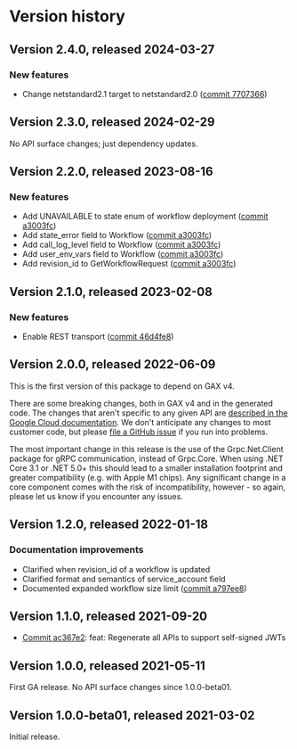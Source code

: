 # Version history

## Version 2.4.0, released 2024-03-27

### New features

- Change netstandard2.1 target to netstandard2.0 ([commit 7707366](https://github.com/googleapis/google-cloud-dotnet/commit/77073662b153c73c7f9a869ede1376f4c7a12661))

## Version 2.3.0, released 2024-02-29

No API surface changes; just dependency updates.

## Version 2.2.0, released 2023-08-16

### New features

- Add UNAVAILABLE to state enum of workflow deployment ([commit a3003fc](https://github.com/googleapis/google-cloud-dotnet/commit/a3003fc3e874c5019b6a7291795abc373127f88c))
- Add state_error field to Workflow ([commit a3003fc](https://github.com/googleapis/google-cloud-dotnet/commit/a3003fc3e874c5019b6a7291795abc373127f88c))
- Add call_log_level field to Workflow ([commit a3003fc](https://github.com/googleapis/google-cloud-dotnet/commit/a3003fc3e874c5019b6a7291795abc373127f88c))
- Add user_env_vars field to Workflow ([commit a3003fc](https://github.com/googleapis/google-cloud-dotnet/commit/a3003fc3e874c5019b6a7291795abc373127f88c))
- Add revision_id to GetWorkflowRequest ([commit a3003fc](https://github.com/googleapis/google-cloud-dotnet/commit/a3003fc3e874c5019b6a7291795abc373127f88c))

## Version 2.1.0, released 2023-02-08

### New features

- Enable REST transport ([commit 46d4fe8](https://github.com/googleapis/google-cloud-dotnet/commit/46d4fe8461ac30e7666600e44e7bd16228768621))

## Version 2.0.0, released 2022-06-09

This is the first version of this package to depend on GAX v4.

There are some breaking changes, both in GAX v4 and in the generated
code. The changes that aren't specific to any given API are [described in the Google Cloud
documentation](https://cloud.google.com/dotnet/docs/reference/help/breaking-gax4).
We don't anticipate any changes to most customer code, but please [file a
GitHub issue](https://github.com/googleapis/google-cloud-dotnet/issues/new/choose)
if you run into problems.

The most important change in this release is the use of the Grpc.Net.Client package
for gRPC communication, instead of Grpc.Core. When using .NET Core 3.1 or .NET 5.0+
this should lead to a smaller installation footprint and greater compatibility (e.g.
with Apple M1 chips). Any significant change in a core component comes with the risk
of incompatibility, however - so again, please let us know if you encounter any
issues.

## Version 1.2.0, released 2022-01-18

### Documentation improvements

- Clarified when revision_id of a workflow is updated
- Clarified format and semantics of service_account field
- Documented expanded workflow size limit ([commit a797ee8](https://github.com/googleapis/google-cloud-dotnet/commit/a797ee86afba93eaee0592c133d2aea9c6c38563))

## Version 1.1.0, released 2021-09-20

- [Commit ac367e2](https://github.com/googleapis/google-cloud-dotnet/commit/ac367e2): feat: Regenerate all APIs to support self-signed JWTs

## Version 1.0.0, released 2021-05-11

First GA release. No API surface changes since 1.0.0-beta01.

## Version 1.0.0-beta01, released 2021-03-02

Initial release.
